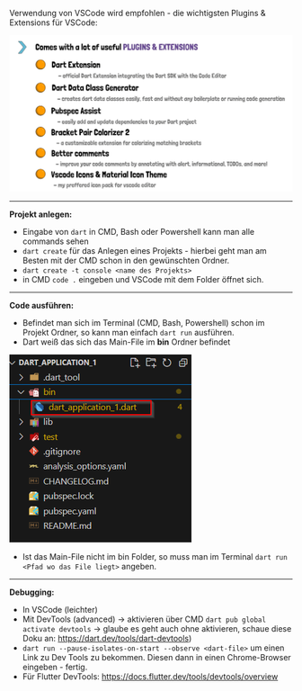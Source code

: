 Verwendung von VSCode wird empfohlen - die wichtigsten Plugins & Extensions für VSCode:

![image-20240511230108528](assets/image-20240511230108528.png)

---

**Projekt anlegen:**

* Eingabe von `dart` in CMD, Bash oder Powershell kann man alle commands sehen 
* `dart create` für das Anlegen eines Projekts - hierbei geht man am Besten mit der CMD schon in den gewünschten Ordner. 
* `dart create -t console <name des Projekts>`
* in CMD `code .` eingeben und VSCode mit dem Folder öffnet sich.

---

**Code ausführen:**

* Befindet man sich im Terminal (CMD, Bash, Powershell) schon im Projekt Ordner, so kann man einfach `dart run` ausführen.
* Dart weiß das sich das Main-File im **bin** Ordner befindet

![image-20240511231500592](assets/image-20240511231500592.png)

* Ist das Main-File nicht im bin Folder, so muss man im Terminal `dart run <Pfad wo das File liegt>` angeben.

---

**Debugging:**

* In VSCode (leichter)
* Mit DevTools (advanced) -> aktivieren über CMD `dart pub global activate devtools` -> glaube es geht auch ohne aktivieren, schaue diese Doku an: https://dart.dev/tools/dart-devtools)
* `dart run --pause-isolates-on-start --observe <dart-file>` um einen Link zu Dev Tools zu bekommen. Diesen dann in einen Chrome-Browser eingeben - fertig.
* Für Flutter DevTools: https://docs.flutter.dev/tools/devtools/overview

